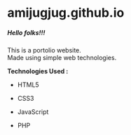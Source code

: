 # amijugjug.github.io

<h5>Hello folks!!!</h5>
<p>
	This is a portolio website.</br>
	Made using simple web technologies.
</p>
<strong>Technologies Used : </strong>
<ul>
	<li><p>HTML5</p></li>
	<li><p>CSS3</p></li>
	<li><p>JavaScript</p></li>
	<li><p>PHP</p></li>
</ul>


